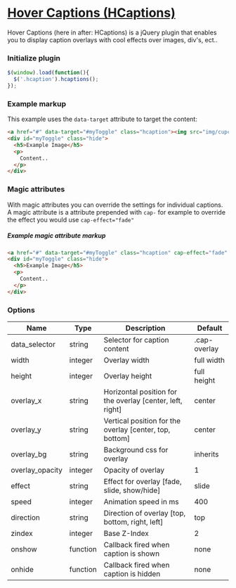 [Hover Captions (HCaptions)](http://ryun.github.com/HCaptions/)
=========

Hover Captions (here in after: HCaptions) is a jQuery plugin that enables you to display caption overlays with cool effects over images, div's, ect..

### Initialize plugin
```js
$(window).load(function(){
  $('.hcaption').hcaptions();
});
```
### Example markup

This example uses the `data-target` attribute to target the content:
```html
<a href="#" data-target="#myToggle" class="hcaption"><img src="img/cupcakes.png"></a>
<div id="myToggle" class="hide">
  <h5>Example Image</h5>
  <p>
    Content..
  </p>
</div>
```

### Magic attributes
With magic attributes you can override the settings for individual captions.
A magic attribute is a attribute prepended with `cap-` for example to override the effect you would use `cap-effect="fade"`


##### Example magic attribute markup
```html
<a href="#" data-target="#myToggle" class="hcaption" cap-effect="fade" cap-height="200"><img src="img/cupcakes.png"></a>
<div id="myToggle" class="hide">
  <h5>Example Image</h5>
  <p>
    Content..
  </p>
</div>
```


### Options

| Name          | Type  | Description  | Default |
| ------------- | ----- | ------------ | ------- |
| data_selector | string | Selector for caption content | .cap-overlay |
| width | integer | Overlay width | full width |
| height | integer | Overlay height | full height |
| overlay_x | string | Horizontal position for the overlay [center, left, right] | center |
| overlay_y | string | Vertical position for the overlay [center, top, bottom] | center |
| overlay_bg | string | Background css for overlay | inherits |
| overlay_opacity | integer | Opacity of overlay | 1 |
| effect | string | Effect for overlay [fade, slide, show/hide] | slide |
| speed | integer | Animation speed in ms | 400 |
| direction | string | Direction of overlay [top, bottom, right, left] | top |
| zindex | integer | Base Z-Index | 2 |
| onshow | function | Callback fired when caption is shown | none |
| onhide | function | Callback fired when caption is hidden | none |
